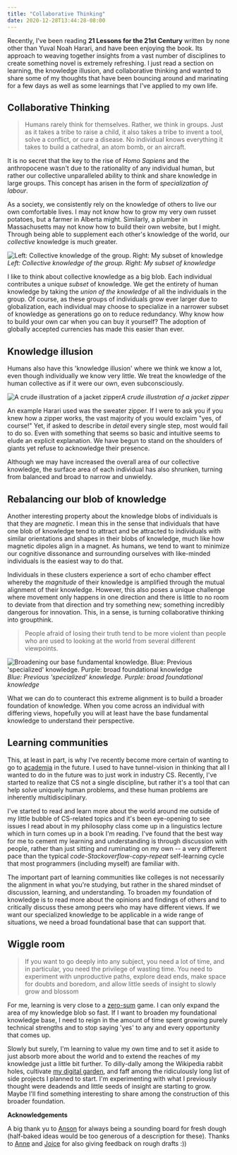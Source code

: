 ```yaml
---
title: "Collaborative Thinking"
date: 2020-12-28T13:44:28-08:00
---
```


Recently, I've been reading **21 Lessons for the 21st Century** written by none other than Yuval Noah Harari, and have been enjoying the book. Its approach to weaving together insights from a vast number of disciplines to create something novel is extremely refreshing. I just read a section on learning, the knowledge illusion, and collaborative thinking and wanted to share some of my thoughts that have been bouncing around and marinating for a few days as well as some learnings that I've applied to my own life.

## Collaborative Thinking
> Humans rarely think for themselves. Rather, we think in groups. Just as it takes a tribe to raise a child, it also takes a tribe to invent a tool, solve a conflict, or cure a disease. No individual knows everything it takes to build a cathedral, an atom bomb, or an aircraft. 

It is no secret that the key to the rise of *Homo Sapiens* and the anthropocene wasn't due to the rationality of any individual human, but rather our collective unparalleled ability to think and share knowledge in large groups. This concept has arisen in the form of *specialization of labour*.

As a society, we consistently rely on the knowledge of others to live our own comfortable lives. I may not know how to grow my very own russet potatoes, but a farmer in Alberta might. Similarly, a plumber in Massachusetts may not know how to build their own website, but I might. Through being able to supplement each other's knowledge of the world, our *collective* knowledge is much greater.

![Left: Collective knowledge of the group. Right: My subset of knowledge](/posts/images/collaborative-thinking/knowledge.png)*Left: Collective knowledge of the group. Right: My subset of knowledge*

I like to think about collective knowledge as a big blob. Each individual contributes a unique *subset* of knowledge. We get the entirety of human knowledge by taking the *union of the knowledge* of all the individuals in the group. Of course, as these groups of individuals grow ever larger due to globalization, each individual may choose to specialize in a narrower subset of knowledge as generations go on to reduce redundancy. Why know how to build your own car when you can buy it yourself? The adoption of globally accepted currencies has made this easier than ever.

## Knowledge illusion
Humans also have this 'knowledge illusion' where we think we know a lot, even though individually we know very little. We treat the knowledge of the human collective as if it were our own, even subconsciously.

![A crude illustration of a jacket zipper](/posts/images/collaborative-thinking/zipper.png)*A crude illustration of a jacket zipper*

An example Harari used was the sweater zipper. If I were to ask you if you knew how a zipper works, the vast majority of you would exclaim "yes, of course!" Yet, if asked to describe in *detail* every single step, most would fail to do so. Even with something that seems so basic and intuitive seems to elude an explicit explanation. We have begun to stand on the shoulders of giants yet refuse to acknowledge their presence.

Although we may have increased the overall area of our collective knowledge, the surface area of each individual has also shrunken, turning from balanced and broad to narrow and unwieldy.

## Rebalancing our blob of knowledge
Another interesting property about the knowledge blobs of individuals is that they are *magnetic*. I mean this in the sense that individuals that have one blob of knowledge tend to attract and be attracted to individuals with similar orientations and shapes in their blobs of knowledge, much like how magnetic dipoles align in a magnet. As humans, we tend to want to minimize our cognitive dissonance and surrounding ourselves with like-minded individuals is the easiest way to do that.

Individuals in these clusters experience a sort of echo chamber effect whereby the *magnitude* of their knowledge is amplified through the mutual alignment of their knowledge. However, this also poses a unique challenge where movement only happens in one direction and there is little to no room to deviate from that direction and try something new; something incredibly dangerous for innovation. This, in a sense, is turning collaborative thinking into groupthink.

> People afraid of losing their truth tend to be more violent than people who are used to looking at the world from several different viewpoints.

![Broadening our base fundamental knowledge. Blue: Previous 'specialized' knowledge. Purple: broad foundational knowledge](/posts/images/collaborative-thinking/spikes.png)*Blue: Previous 'specialized' knowledge. Purple: broad foundational knowledge*

What we can do to counteract this extreme alignment is to build a broader foundation of knowledge. When you come across an individual with differing views, hopefully you will at least have the base fundamental knowledge to understand their perspective.

## Learning communities
This, at least in part, is why I've recently become more certain of wanting to go to [academia](/thoughts/academia) in the future. I used to have tunnel-vision in thinking that all I wanted to do in the future was to just work in industry CS. Recently, I've started to realize that CS not a single discipline, but rather it's a tool that can help solve uniquely human problems, and these human problems are inherently multidisciplinary.

I've started to read and learn more about the world around me outside of my little bubble of CS-related topics and it's been eye-opening to see issues I read about in my philosophy class come up in a linguistics lecture which in turn comes up in a book I'm reading. I've found that the best way for me to cement my learning and understanding is through discussion with people, rather than just sitting and ruminating on my own -- a very different pace than the typical *code-Stackoverflow-copy-repeat* self-learning cycle that most programmers (including myself) are familiar with.

The important part of learning communities like colleges is not necessarily the alignment in what you're studying, but rather in the shared mindset of discussion, learning, and understanding. To broaden my foundation of knowledge is to read more about the opinions and findings of others and to critically discuss these among peers who may have different views. If we want our specialized knowledge to be applicable in a wide range of situations, we need a broad foundational base that can support that.

## Wiggle room
> If you want to go deeply into any subject, you need a lot of time, and in particular, you need the privilege of wasting time. You need to experiment with unproductive paths, explore dead ends, make space for doubts and boredom, and allow little seeds of insight to slowly grow and blossom

For me, learning is very close to a [zero-sum](thoughts/zero-sum.md) game. I can only expand the area of my knowledge blob so fast. If I want to broaden my foundational knowledge base, I need to reign in the amount of time spent growing purely technical strengths and to stop saying 'yes' to any and every opportunity that comes up.

Slowly but surely, I'm learning to value my own time and to set it aside to just absorb more about the world and to extend the reaches of my knowledge just a little bit further. To dilly-dally among the Wikipedia rabbit holes, cultivate [my digital garden](/posts/digital-gardening), and faff among the ridiculously long list of side projects I planned to start. I'm experimenting with what I previously thought were deadends and little seeds of insight are starting to grow. Maybe I'll find something interesting to share among the construction of this broader foundation.

**Acknowledgements**

A big thank yu to [Anson](https://twitter.com/ansonyuu) for always being a sounding board for fresh dough (half-baked ideas would be too generous of a description for these). Thanks to [Anne](https://www.linkedin.com/in/anneguo3/) and [Joice](https://twitter.com/y1huen) for also giving feedback on rough drafts :))
